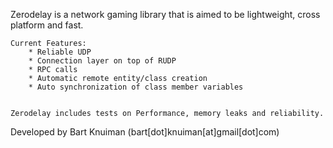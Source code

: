 

Zerodelay is a network gaming library that is aimed to be lightweight, cross platform and fast.

	Current Features:
		* Reliable UDP
		* Connection layer on top of RUDP
		* RPC calls
		* Automatic remote entity/class creation
		* Auto synchronization of class member variables


	Zerodelay includes tests on Performance, memory leaks and reliability.


Developed by Bart Knuiman (bart[dot]knuiman[at]gmail[dot]com)